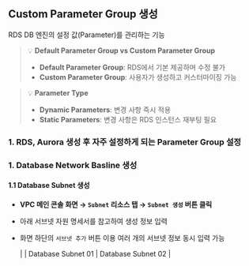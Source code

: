 ## Custom Parameter Group 생성

RDS DB 엔진의 설정 값(Parameter)를 관리하는 기능

> 💡 **Default Parameter Group vs Custom Parameter Group**
> - **Default Parameter Group**: RDS에서 기본 제공하며 수정 불가  
> - **Custom Parameter Group**: 사용자가 생성하고 커스터마이징 가능  

> 💡 **Parameter Type**
> - **Dynamic Parameters**: 변경 사항 즉시 적용  
> - **Static Parameters**: 변경 사항은 RDS 인스턴스 재부팅 필요

### 1. RDS, Aurora 생성 후 자주 설정하게 되는 Parameter Group 설정


### 1. Database Network Basline 생성

#### 1.1 Database Subnet 생성

- **VPC 메인 콘솔 화면 → `Subnet` 리소스 탭 → `Subnet 생성` 버튼 클릭**

- 아래 서브넷 자원 명세서를 참고하여 생성 정보 입력

- 화면 하단의 `서브넷 추가` 버튼 이용 여러 개의 서브넷 정보 동시 입력 가능 

    |                   | Database Subnet 01 | Database Subnet 02 |

































































































<!-- ### 6. PostgreSQL Database, User 생성 및 권한 할당

- Cloud9 IDE 접속 → SQL Query Sample 파일 열기 (support_files/sql_query/initial_settings_db.sql) → 내용 복사 → 붙여넣기

    ```sql
    create database trip_advisor;
    create user "user" with password 'qwer1234';
    grant all privileges on database trip_advisor to "user";
    alter database trip_advisor owner to "user";
    ```

- 'user' 계정 활용 'trip_advisor' 접속 테스트

    ```bash
    psql –U user –d trip_advisor –h {RDS_AURORA_ENDPOINT}   # 앞에서 메모장에 저장한 RDS Aurora 엔드포인 정보 입력
    Password for user user: {RDS_AURORA_PASSWORD}       # 생성과정에 입력했던 패스워드 입력
    ``` -->